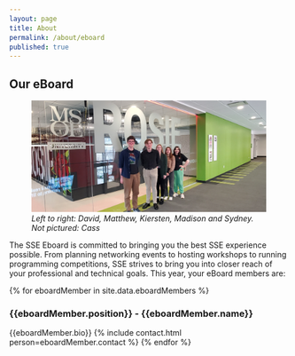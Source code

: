 ```yaml
---
layout: page
title: About
permalink: /about/eboard
published: true
---
```


## Our eBoard

<figure>
    <img src="/assets/img/2025-2026 eboard.jpg" width="100%" height="30%" />
    <figcaption><em>Left to right: David, Matthew, Kiersten, Madison and Sydney. Not pictured: Cass</em></figcaption>
</figure>

The SSE Eboard is committed to bringing you the best SSE experience possible. From planning networking events to hosting workshops to running programming competitions, SSE strives to bring you into closer reach of your professional and technical goals. This year, your eBoard members are:

{% for eboardMember in site.data.eboardMembers %}
### {{eboardMember.position}} - {{eboardMember.name}}
{{eboardMember.bio}}
{% include contact.html person=eboardMember.contact %}
{% endfor %}
